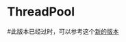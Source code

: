 ThreadPool
==========

#此版本已经过时，可以参考这个[新的版本](https://github.com/guochy2012/EchoLib/tree/master/src)
